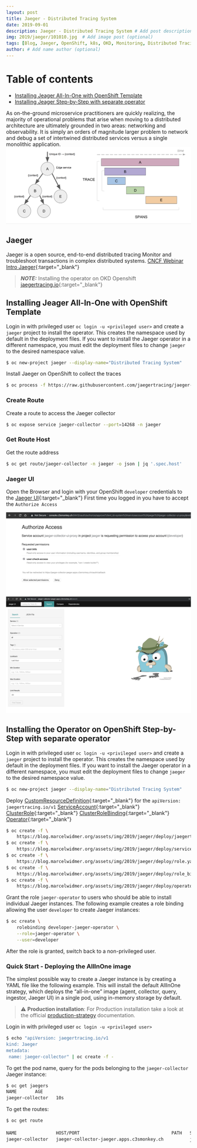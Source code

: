 ```yaml
---
layout: post
title: Jaeger - Distributed Tracing System
date: 2019-09-01
description: Jaeger - Distributed Tracing System # Add post description (optional)
img: 2019/jaeger/101010.jpg  # Add image post (optional)
tags: [Blog, Jaeger, OpenShift, k8s, OKD, Monitoring, Distributed Tracing]
author: # Add name author (optional)
---
```


# Table of contents
* [Installing Jeager All-In-One with OpenShift Template](#All-In-One-Template)
* [Installing Jeager Step-by-Step with separate operator](#installStepByStep)

As on-the-ground microservice practitioners are quickly realizing, the majority of operational problems that arise when moving to a
distributed architecture are ultimately grounded in two areas: networking and observability. 
It is simply an orders of magnitude larger problem to network and debug a set of intertwined distributed services versus a single monolithic application.
![Distributed Tracing In A Nutshell](/assets/img/2019/jaeger/Distributed-Tracing-In-A-Nutshell.png)

## Jaeger 
Jaeger is a open source, end-to-end distributed tracing Monitor and troubleshoot transactions in complex distributed systems.
[CNCF Webinar Intro Jaeger](https://www.cncf.io/wp-content/uploads/2018/01/CNCF_Webinar_Intro_Jaeger_v1.0_-_2018-01-16.pdf){:target="_blank"}

> **_NOTE:_**  Installing the operator on OKD Openshift [jaegertracing.io](https://www.jaegertracing.io/docs/1.13/operator/#installing-the-operator-on-okd-openshift){:target="_blank"}


## Installing Jeager All-In-One with OpenShift Template <a name="All-In-One-Template"></a>
Login in with privileged user `oc login -u <privileged user>` and create a `jaeger` project to install the operator.
This creates the namespace used by default in the deployment files. If you want to install the Jaeger operator in a different namespace, 
you must edit the deployment files to change `jaeger` to the desired namespace value.
```bash
$ oc new-project jaeger --display-name="Distributed Tracing System"
```

Install Jaeger on OpenShift to collect the traces
```bash
$ oc process -f https://raw.githubusercontent.com/jaegertracing/jaeger-openshift/master/all-in-one/jaeger-all-in-one-template.yml | oc create -f -
```

### Create Route
Create a route to access the Jaeger collector
```bash
$ oc expose service jaeger-collector --port=14268 -n jaeger
```

### Get Route Host
Get the route address
```bash
$ oc get route/jaeger-collector -n jaeger -o json | jq '.spec.host'
```

### Jaeger UI
Open the Browser and login with your OpenShift `developer` credentials to the [Jaeger UI](https://jaeger-collector-jaeger.apps.c3smonkey.ch/search){:target="_blank"} 
First time you logged in you have to accept the `Authorize Access`

![OAuth](/assets/img/2019/jaeger/OAuth.png)
![jaeger-collector-ui](/assets/img/2019/jaeger/jaeger-collector-ui.png)





## Installing the Operator on OpenShift Step-by-Step with separate operator <a name="installStepByStep"></a>
Login in with privileged user `oc login -u <privileged user>` and create a `jaeger` project to install the operator.
This creates the namespace used by default in the deployment files. If you want to install the Jaeger operator in a different namespace, 
you must edit the deployment files to change `jaeger` to the desired namespace value.
```bash
$ oc new-project jaeger --display-name="Distributed Tracing System"
```

Deploy [CustomResourceDefinition](/assets/img/2019/jaeger/deploy/jaegertracing_v1_jaeger_crd.yaml){:target="_blank"} for the `apiVersion: jaegertracing.io/v1`
[ServiceAccount](/assets/img/2019/jaeger/deploy/service_account.yaml){:target="_blank"} [ClusterRole](/assets/img/2019/jaeger/deploy/role.yaml){:target="_blank"} 
[ClusterRoleBinding](/assets/img/2019/jaeger/deploy/role_binding.yaml){:target="_blank"} [Operator](/assets/img/2019/jaeger/deploy/operator.yaml){:target="_blank"}

```bash
$ oc create -f \
    https://blog.marcelwidmer.org/assets/img/2019/jaeger/deploy/jaegertracing_v1_jaeger_crd.yaml
$ oc create -f \
    https://blog.marcelwidmer.org/assets/img/2019/jaeger/deploy/service_account.yaml    
$ oc create -f \
    https://blog.marcelwidmer.org/assets/img/2019/jaeger/deploy/role.yaml    
$ oc create -f \
    https://blog.marcelwidmer.org/assets/img/2019/jaeger/deploy/role_binding.yaml    
$ oc create -f \
    https://blog.marcelwidmer.org/assets/img/2019/jaeger/deploy/operator.yaml    

```

Grant the role `jaeger-operator` to users who should be able to install individual Jaeger instances. 
The following example creates a role binding allowing the user `developer` to create Jaeger instances:
```bash 
$ oc create \
    rolebinding developer-jaeger-operator \
    --role=jaeger-operator \
    --user=developer
```
After the role is granted, switch back to a non-privileged user.

### Quick Start - Deploying the AllInOne image
The simplest possible way to create a Jaeger instance is by creating a YAML file like the following example. 
This will install the default AllInOne strategy, which deploys the “all-in-one” image 
(agent, collector, query, ingestor, Jaeger UI) in a single pod, using in-memory storage by default.

> ⚠️ **Production installation**: For Production installation take a look at the official [production-strategy](https://www.jaegertracing.io/docs/1.13/operator/#production-strategy) documentation.

Login in with privileged user `oc login -u <privileged user>`
```bash 
$ echo "apiVersion: jaegertracing.io/v1
kind: Jaeger
metadata:
 name: jaeger-collector" | oc create -f -
```
To get the pod name, query for the pods belonging to the `jaeger-collector` Jaeger instance:

```bash
$ oc get jaegers                                                                                                                                                            
NAME       AGE
jaeger-collector   10s
```

To get the routes:
```bash
$ oc get route

NAME               HOST/PORT                                   PATH   SERVICES                 PORT    TERMINATION   WILDCARD
jaeger-collector   jaeger-collector-jaeger.apps.c3smonkey.ch          jaeger-collector-query   <all>   reencrypt     None
```

[jekyll-docs]: https://jekyllrb.com/docs/home
[jekyll-gh]:   https://github.com/jekyll/jekyll
[jekyll-talk]: https://talk.jekyllrb.com/
